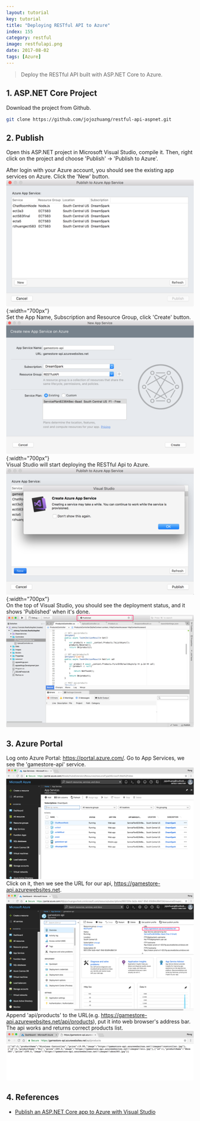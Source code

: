 ```yaml
---
layout: tutorial
key: tutorial
title: "Deploying RESTful API to Azure"
index: 155
category: restful
image: restfulapi.png
date: 2017-08-02
tags: [Azure]
---
```


> Deploy the RESTful API built with ASP.NET Core to Azure.

## 1. ASP.NET Core Project
Download the project from Github.
```sh
git clone https://github.com/jojozhuang/restful-api-aspnet.git
```

## 2. Publish
Open this ASP.NET project in Microsoft Visual Studio, compile it. Then, right click on the project and choose 'Publish' -> 'Publish to Azure'.

After login with your Azure account, you should see the existing app services on Azure. Click the 'New' button.
![image](/public/tutorials/155/app_services.png){:width="700px"}  
Set the App Name, Subscription and Resource Group, click 'Create' button.
![image](/public/tutorials/155/create.png){:width="700px"}  
Visual Studio will start deploying the RESTful Api to Azure.
![image](/public/tutorials/155/warn.png){:width="700px"}  
On the top of Visual Studio, you should see the deployment status, and it shows 'Published' when it's done.
![image](/public/tutorials/155/published.png)

## 3. Azure Portal
Log onto Azure Portal: https://portal.azure.com/. Go to App Services, we see the 'gamestore-api' service.
![image](/public/tutorials/155/gamestore_api.png)
Click on it, then we see the URL for our api, https://gamestore-api.azurewebsites.net.
![image](/public/tutorials/155/url.png)
Append 'api/products' to the URL(e.g. https://gamestore-api.azurewebsites.net/api/products), put it into web browser's address bar. The api works and returns correct products list.
![image](/public/tutorials/155/test.png)  

## 4. References
* [Publish an ASP.NET Core app to Azure with Visual Studio](https://docs.microsoft.com/en-us/aspnet/core/tutorials/publish-to-azure-webapp-using-vs?view=aspnetcore-2.1)
